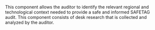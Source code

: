 This component allows the auditor to identify the relevant regional and technological context needed to provide a safe and informed SAFETAG audit. This component consists of desk research that is collected and analyzed by the auditor.
